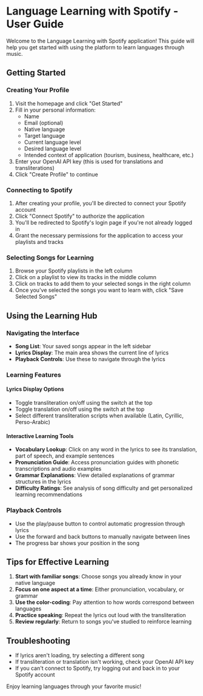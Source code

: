 # Language Learning with Spotify - User Guide

Welcome to the Language Learning with Spotify application! This guide will help you get started with using the platform to learn languages through music.

## Getting Started

### Creating Your Profile

1. Visit the homepage and click "Get Started"
2. Fill in your personal information:
   - Name
   - Email (optional)
   - Native language
   - Target language
   - Current language level
   - Desired language level
   - Intended context of application (tourism, business, healthcare, etc.)
3. Enter your OpenAI API key (this is used for translations and transliterations)
4. Click "Create Profile" to continue

### Connecting to Spotify

1. After creating your profile, you'll be directed to connect your Spotify account
2. Click "Connect Spotify" to authorize the application
3. You'll be redirected to Spotify's login page if you're not already logged in
4. Grant the necessary permissions for the application to access your playlists and tracks

### Selecting Songs for Learning

1. Browse your Spotify playlists in the left column
2. Click on a playlist to view its tracks in the middle column
3. Click on tracks to add them to your selected songs in the right column
4. Once you've selected the songs you want to learn with, click "Save Selected Songs"

## Using the Learning Hub

### Navigating the Interface

- **Song List**: Your saved songs appear in the left sidebar
- **Lyrics Display**: The main area shows the current line of lyrics
- **Playback Controls**: Use these to navigate through the lyrics

### Learning Features

#### Lyrics Display Options

- Toggle transliteration on/off using the switch at the top
- Toggle translation on/off using the switch at the top
- Select different transliteration scripts when available (Latin, Cyrillic, Perso-Arabic)

#### Interactive Learning Tools

- **Vocabulary Lookup**: Click on any word in the lyrics to see its translation, part of speech, and example sentences
- **Pronunciation Guide**: Access pronunciation guides with phonetic transcriptions and audio examples
- **Grammar Explanations**: View detailed explanations of grammar structures in the lyrics
- **Difficulty Ratings**: See analysis of song difficulty and get personalized learning recommendations

### Playback Controls

- Use the play/pause button to control automatic progression through lyrics
- Use the forward and back buttons to manually navigate between lines
- The progress bar shows your position in the song

## Tips for Effective Learning

1. **Start with familiar songs**: Choose songs you already know in your native language
2. **Focus on one aspect at a time**: Either pronunciation, vocabulary, or grammar
3. **Use the color-coding**: Pay attention to how words correspond between languages
4. **Practice speaking**: Repeat the lyrics out loud with the transliteration
5. **Review regularly**: Return to songs you've studied to reinforce learning

## Troubleshooting

- If lyrics aren't loading, try selecting a different song
- If transliteration or translation isn't working, check your OpenAI API key
- If you can't connect to Spotify, try logging out and back in to your Spotify account

Enjoy learning languages through your favorite music!
